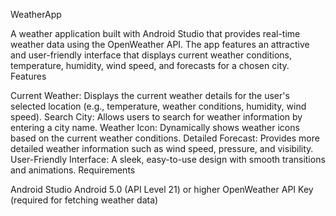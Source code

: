 WeatherApp

A weather application built with Android Studio that provides real-time weather data using the OpenWeather API. The app features an attractive and user-friendly interface that displays current weather conditions, temperature, humidity, wind speed, and forecasts for a chosen city.
Features

Current Weather: Displays the current weather details for the user's selected location (e.g., temperature, weather conditions, humidity, wind speed).
Search City: Allows users to search for weather information by entering a city name.
Weather Icon: Dynamically shows weather icons based on the current weather conditions.
Detailed Forecast: Provides more detailed weather information such as wind speed, pressure, and visibility.
User-Friendly Interface: A sleek, easy-to-use design with smooth transitions and animations.
Requirements

Android Studio
Android 5.0 (API Level 21) or higher
OpenWeather API Key (required for fetching weather data)
